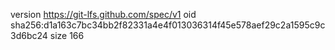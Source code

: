 version https://git-lfs.github.com/spec/v1
oid sha256:d1a163c7bc34bb2f82331a4e4f013036314f45e578aef29c2a1595c9c3d6bc24
size 166
